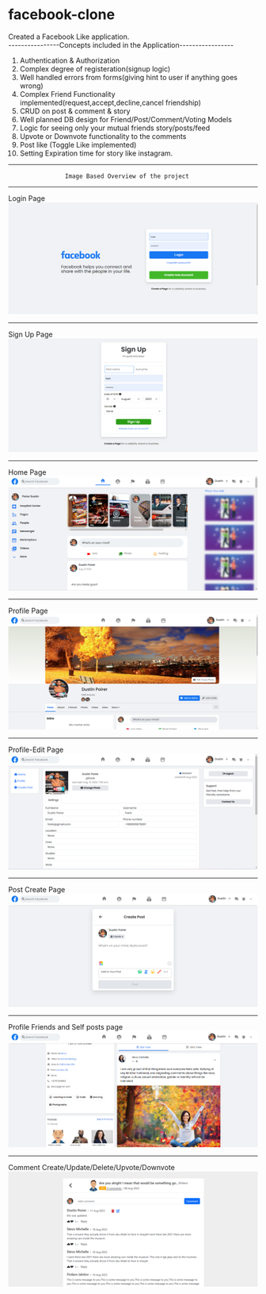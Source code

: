 # facebook-clone
Created a Facebook Like application.                                                                                                                                
----------------Concepts included in the Application-----------------
1. Authentication & Authorization
2. Complex degree of registeration(signup logic)
3. Well handled errors from forms(giving hint to user if anything goes wrong)
4. Complex Friend Functionality implemented(request,accept,decline,cancel friendship)
5. CRUD on post & comment & story
6. Well planned DB design for Friend/Post/Comment/Voting Models
7. Logic for seeing only your mutual friends story/posts/feed
8. Upvote or Downvote functionality to the comments
9. Post like (Toggle Like implemented)
10. Setting Expiration time for story like instagram.

___
                    Image Based Overview of the project
___

Login Page
![img_6.png](img_6.png)
___
Sign Up Page
![img_7.png](img_7.png)
___

Home Page
![img.png](img.png)

___
Profile Page
![img_1.png](img_1.png)
___
Profile-Edit Page
![img_3.png](img_3.png)
___
Post Create Page
![img_4.png](img_4.png)
___
Profile Friends and Self posts page
![img_5.png](img_5.png)
___
Comment Create/Update/Delete/Upvote/Downvote
![img_8.png](img_8.png)